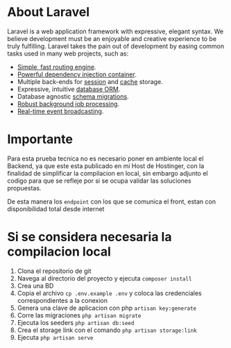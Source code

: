 # About Laravel

Laravel is a web application framework with expressive, elegant syntax. We believe development must be an enjoyable and creative experience to be truly fulfilling. Laravel takes the pain out of development by easing common tasks used in many web projects, such as:

- [Simple, fast routing engine](https://laravel.com/docs/routing).
- [Powerful dependency injection container](https://laravel.com/docs/container).
- Multiple back-ends for [session](https://laravel.com/docs/session) and [cache](https://laravel.com/docs/cache) storage.
- Expressive, intuitive [database ORM](https://laravel.com/docs/eloquent).
- Database agnostic [schema migrations](https://laravel.com/docs/migrations).
- [Robust background job processing](https://laravel.com/docs/queues).
- [Real-time event broadcasting](https://laravel.com/docs/broadcasting).

# Importante
Para esta prueba tecnica no es necesario poner en ambiente local el Backend, ya que este esta publicado en mi Host de Hostinger, con la finalidad de simplificar la compilacion en local, sin embargo adjunto el codigo para que se refleje por si se ocupa validar las soluciones propuestas.

De esta manera los `endpoint` con los que se comunica el front, estan con disponibilidad total desde internet

# Si se considera necesaria la compilacion local
1. Clona el repositorio de git
2. Navega al directorio del proyecto y ejecuta `composer install`
3. Crea una BD
4. Copia el archivo `cp .env.example .env` y coloca las credenciales correspondientes a la conexion
5. Genera una clave de aplicacion con php `artisan key:generate`
6. Corre las migraciones `php artisan migrate`
7. Ejecuta los seeders `php artisan db:seed`
8. Crea el storage link con el comando `php artisan storage:link`
9. Ejecuta `php artisan serve`


